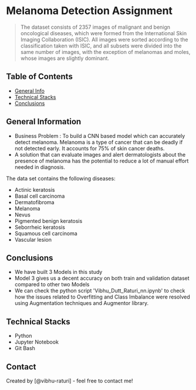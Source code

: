 # Melanoma Detection Assignment
> The dataset consists of 2357 images of malignant and benign oncological diseases, which were formed from the International Skin Imaging Collaboration (ISIC). All images were sorted according to the classification taken with ISIC, and all subsets were divided into the same number of images, with the exception of melanomas and moles, whose images are slightly dominant.


## Table of Contents
* [General Info](#general-information)
* [Technical Stacks](#technical-stacks)
* [Conclusions](#conclusions)

<!-- You can include any other section that is pertinent to your problem -->

## General Information
- Business Problem : To build a CNN based model which can accurately detect melanoma. Melanoma is a type of cancer that can be deadly if not detected early. It accounts for 75% of skin cancer deaths. 
- A solution that can evaluate images and alert dermatologists about the presence of melanoma has the potential to reduce a lot of manual effort needed in diagnosis.

The data set contains the following diseases:
- Actinic keratosis
- Basal cell carcinoma
- Dermatofibroma
- Melanoma
- Nevus
- Pigmented benign keratosis
- Seborrheic keratosis
- Squamous cell carcinoma
- Vascular lesion

<!-- You don't have to answer all the questions - just the ones relevant to your project. -->

## Conclusions
- We have built 3 Models in this study
- Model 3 gives us a decent accuracy on both train and validation dataset compared to other two Models
- We can check the python script 'Vibhu_Dutt_Raturi_nn.ipynb' to check how the issues related to Overfitting and Class Imbalance were resolved using Augmentation techniques and Augmentor library.

<!-- You don't have to answer all the questions - just the ones relevant to your project. -->


## Technical Stacks
- Python
- Jupyter Notebook
- Git Bash

<!-- As the libraries versions keep on changing, it is recommended to mention the version of library used in this project -->


## Contact
Created by [@vibhu-raturi] - feel free to contact me!


<!-- Optional -->
<!-- ## License -->
<!-- This project is open source and available under the [... License](). -->

<!-- You don't have to include all sections - just the one's relevant to your project -->
